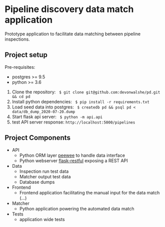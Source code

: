 # Pipeline discovery data match application

Prototype application to facilitate data matching between pipeline inspections. 

## Project setup

Pre-requisites:
- postgres >= 9.5
- python >= 3.6

1. Clone the repository:
	` $ git clone git@github.com:devonwalshe/pd.git && cd pd`
2. Install python dependencies:
	` $ pip install -r requirements.txt`
3. Load seed data into postgres:
	` $ createdb pd && psql pd < data/db_dump_2020-07-20.dump`
4. Start flask api server:
	` $ python -m api.api`
5. test API server response:
	`http://localhost:5000/pipelines`

## Project Components
- API
	- Python  ORM layer [peewee](http://docs.peewee-orm.com/) to handle data interface
	- Python webserver [flask-restful](https://flask-restful.readthedocs.io/en/latest/) exposing a REST API
- Data
	- Inspection run test data
	- Matcher output test data
	- Database dumps
- Frontend
	- Frontend application facilitating the manual input for the data match (...)
- Matcher
   - Python application powering the automated data match
- Tests
	- application wide tests
